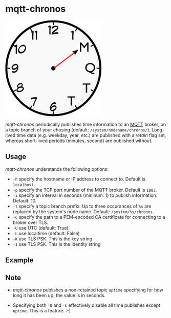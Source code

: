 # mqtt-chronos

![logo](clockface300.png)

_mqtt-chronos_ periodically publishes time information to an [MQTT] broker, on a topic branch of your chosing (default: `/system/nodename/chronos/`). Long-lived time data (e.g. weekday, year, etc.) are published with a _retain_ flag set, whereas short-lived periods (minutes, second) are published without.

## Usage

_mqtt-chronos_ understands the following options:

* `-h` specify the hostname or IP address to connect to. Default is `localhost`.
* `-p` specify the TCP port number of the MQTT broker. Default is `1883`.
* `-i` specify an interval in seconds (mininum: 1) to publish information. Default: 10.
* `-t` specify a topic branch prefix. Up to three occurances of `%s` are replaced by the system's node name. Default: `/system/%s/chronos`.
* `-C` specify the path to a PEM-encoded CA certificate for connecting to a broker over TLS.
* `-U` use UTC (default: True)
* `-L` use localtime (default: False)
* `-K` use TLS PSK. This is the key string
* `-I` use TLS PSK. This is the identity string

## Example


## Note

* _mqtt-chronos_ publishes a non-retained topic `uptime` specifying for how long it has been up; the value is in seconds.
* Specifying both `-U` and `-L` effectively disable all time publishes except `uptime`. This is a feature. :-)

  [mqtt]: http://mqtt.org
  [mosquitto]: http://mosquitto.org
